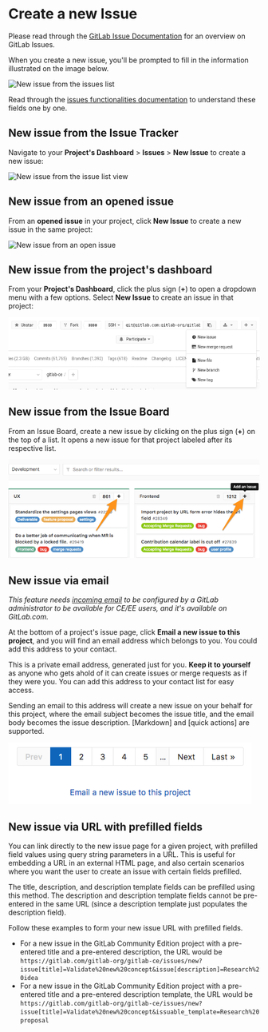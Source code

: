 # Create a new Issue

Please read through the [GitLab Issue Documentation](index.md) for an overview on GitLab Issues.

When you create a new issue, you'll be prompted to fill in
the information illustrated on the image below.

![New issue from the issues list](img/new_issue.png)

Read through the [issues functionalities documentation](issues_functionalities.md#issues-functionalities)
to understand these fields one by one.

## New issue from the Issue Tracker

Navigate to your **Project's Dashboard** > **Issues** > **New Issue** to create a new issue:

![New issue from the issue list view](img/new_issue_from_tracker_list.png)

## New issue from an opened issue

From an **opened issue** in your project, click **New Issue** to create a new
issue in the same project:

![New issue from an open issue](img/new_issue_from_open_issue.png)

## New issue from the project's dashboard

From your **Project's Dashboard**, click the plus sign (**+**) to open a dropdown
menu with a few options. Select **New Issue** to create an issue in that project:

![New issue from a project's dashboard](img/new_issue_from_projects_dashboard.png)

## New issue from the Issue Board

From an Issue Board, create a new issue by clicking on the plus sign (**+**) on the top of a list.
It opens a new issue for that project labeled after its respective list.

![From the issue board](img/new_issue_from_issue_board.png)

## New issue via email

*This feature needs [incoming email](../../../administration/incoming_email.md)
to be configured by a GitLab administrator to be available for CE/EE users, and
it's available on GitLab.com.*

At the bottom of a project's issue page, click
**Email a new issue to this project**, and you will find an email address
which belongs to you. You could add this address to your contact.

This is a private email address, generated just for you.
**Keep it to yourself** as anyone who gets ahold of it can create issues or
merge requests as if they were you. You can add this address to your contact
list for easy access.

Sending an email to this address will create a new issue on your behalf for
this project, where the email subject becomes the issue title, and the email
body becomes the issue description. [Markdown] and [quick actions] are
supported.

![Bottom of a project issues page](img/new_issue_from_email.png)

## New issue via URL with prefilled fields

You can link directly to the new issue page for a given project, with prefilled
field values using query string parameters in a URL. This is useful for embedding 
a URL in an external HTML page, and also certain scenarios where you want the user to 
create an issue with certain fields prefilled.

The title, description, and description template fields can be prefilled using 
this method. The description and description template fields cannot be pre-entered
in the same URL (since a description template just populates the description field).

Follow these examples to form your new issue URL with prefilled fields.

- For a new issue in the GitLab Community Edition project with a pre-entered title
and a pre-entered description, the URL would be `https://gitlab.com/gitlab-org/gitlab-ce/issues/new?issue[title]=Validate%20new%20concept&issue[description]=Research%20idea`
- For a new issue in the GitLab Community Edition project with a pre-entered title
and a pre-entered description template, the URL would be `https://gitlab.com/gitlab-org/gitlab-ce/issues/new?issue[title]=Validate%20new%20concept&issuable_template=Research%20proposal`
